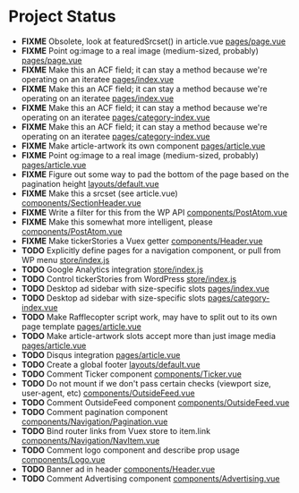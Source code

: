 # Project Status

- **FIXME** Obsolete, look at featuredSrcset() in article.vue [pages/page.vue](pages/page.vue)
- **FIXME** Point og:image to a real image (medium-sized, probably) [pages/page.vue](pages/page.vue)
- **FIXME** Make this an ACF field; it can stay a method because we're operating on an iteratee [pages/index.vue](pages/index.vue)
- **FIXME** Make this an ACF field; it can stay a method because we're operating on an iteratee [pages/index.vue](pages/index.vue)
- **FIXME** Make this an ACF field; it can stay a method because we're operating on an iteratee [pages/category-index.vue](pages/category-index.vue)
- **FIXME** Make this an ACF field; it can stay a method because we're operating on an iteratee [pages/category-index.vue](pages/category-index.vue)
- **FIXME** Make article-artwork its own component [pages/article.vue](pages/article.vue)
- **FIXME** Point og:image to a real image (medium-sized, probably) [pages/article.vue](pages/article.vue)
- **FIXME** Figure out some way to pad the bottom of the page based on the pagination height [layouts/default.vue](layouts/default.vue)
- **FIXME** Make this a srcset (see article.vue) [components/SectionHeader.vue](components/SectionHeader.vue)
- **FIXME** Write a filter for this from the WP API [components/PostAtom.vue](components/PostAtom.vue)
- **FIXME** Make this somewhat more intelligent, please [components/PostAtom.vue](components/PostAtom.vue)
- **FIXME** Make tickerStories a Vuex getter [components/Header.vue](components/Header.vue)
- **TODO** Explicitly define pages for a navigation component, or pull from WP menu [store/index.js](store/index.js)
- **TODO** Google Analytics integration [store/index.js](store/index.js)
- **TODO** Control tickerStories from WordPress [store/index.js](store/index.js)
- **TODO** Desktop ad sidebar with size-specific slots [pages/index.vue](pages/index.vue)
- **TODO** Desktop ad sidebar with size-specific slots [pages/category-index.vue](pages/category-index.vue)
- **TODO** Make Rafflecopter script work, may have to split out to its own page template [pages/article.vue](pages/article.vue)
- **TODO** Make article-artwork slots accept more than just image media [pages/article.vue](pages/article.vue)
- **TODO** Disqus integration [pages/article.vue](pages/article.vue)
- **TODO** Create a global footer [layouts/default.vue](layouts/default.vue)
- **TODO** Comment Ticker component [components/Ticker.vue](components/Ticker.vue)
- **TODO** Do not mount if we don't pass certain checks (viewport size, user-agent, etc) [components/OutsideFeed.vue](components/OutsideFeed.vue)
- **TODO** Comment OutsideFeed component [components/OutsideFeed.vue](components/OutsideFeed.vue)
- **TODO** Comment pagination component [components/Navigation/Pagination.vue](components/Navigation/Pagination.vue)
- **TODO** Bind router links from Vuex store to item.link [components/Navigation/NavItem.vue](components/Navigation/NavItem.vue)
- **TODO** Comment logo component and describe prop usage [components/Logo.vue](components/Logo.vue)
- **TODO** Banner ad in header [components/Header.vue](components/Header.vue)
- **TODO** Comment Advertising component [components/Advertising.vue](components/Advertising.vue)
